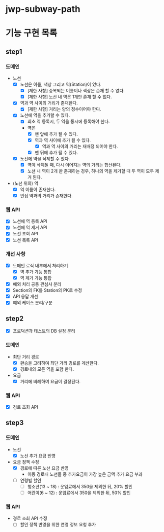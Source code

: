 # jwp-subway-path

# 기능 구현 목록

## step1

### 도메인

- 노선
    - [x] 노선은 이름, 색상 그리고 역(Station)이 있다.
        - [x] [제한 사항] 중복되는 이름이나 색상은 존재 할 수 없다.
        - [x] [제한 사항] 노선 내 역은 1개만 존재 할 수 없다.
    - [x] 역과 역 사이의 거리가 존재한다.
        - [x] [제한 사항] 거리는 양의 정수이어야 한다.
    - [x] 노선에 역을 추가할 수 있다.
        - [x] 최초 역 등록시, 두 역을 동시에 등록해야 한다.
        - 역은
            - [x] 맨 앞에 추가 될 수 있다.
            - [x] 역과 역 사이에 추가 될 수 있다.
                - [x] 역과 역 사이의 거리는 재배정 되어야 한다.
            - [x] 맨 뒤에 추가 될 수 있다.
    - [x] 노선에 역을 삭제할 수 있다.
        - [x] 역이 삭제될 때, 다시 이어지는 역의 거리는 합산된다.
        - [x] 노선 내 역이 2개 만 존재하는 경우, 하나의 역을 제거할 때 두 역이 모두 제거 된다.

- (노선 위의) 역
    - [x] 역 이름이 존재한다.
    - [x] 인접 역과의 거리가 존재한다.

### 웹 API

- [x] 노선에 역 등록 API
- [x] 노선에 역 제거 API
- [x] 노선 조회 API
- [x] 노선 목록 API

### 개선 사항

- [x] 도메인 로직 내부에서 처리하기
    - [x] 역 추가 기능 통합
    - [x] 역 제거 기능 통합
- [x] 예외 처리 공통 관심사 분리
- [x] Section의 FK를 Station의 PK로 수정
- [x] API 응답 개선
- [x] 예외 케이스 분리/구분

## step2

- [x] 프로덕션과 테스트의 DB 설정 분리

### 도메인

- 최단 거리 경로
    - [x] 환승을 고려하여 최단 거리 경로를 계산한다.
    - [x] 경로내의 모든 역을 포함 한다.

- 요금
    - [x] 거리에 비례하여 요금이 결정된다.

### 웹 API

- [x] 경로 조회 API

## step3

### 도메인

- 노선
    - [x] 노선 추가 요금 반영

- 요금 정책 수정
    - [x] 경로에 따른 노선 요금 반영
        - 이동 경로내 노선들 중 추가요금이 가장 높은 금액 추가 요금 부과
    - [ ] 연령별 할인
        - [ ] 청소년(13 ~ 18) : 운임료에서 350을 제외한 뒤, 20% 할인
        - [ ] 어린이(6 ~ 12) : 운임료에서 350을 제외한 뒤, 50% 할인

### 웹 API

- 경로 조회 API 수정
    - [ ] 할인 정책 반영을 위한 연령 정보 요청 추가
